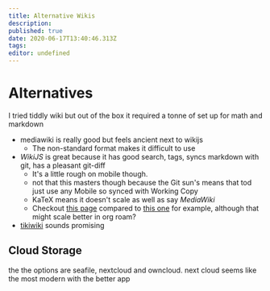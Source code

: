 ```yaml
---
title: Alternative Wikis
description: 
published: true
date: 2020-06-17T13:40:46.313Z
tags: 
editor: undefined
---
```


Alternatives
============

I tried tiddly wiki but out of the box it required a tonne of set up for
math and markdown

- mediawiki is really good but feels ancient next to wikijs
    - The non-standard format makes it difficult to use
- *WikiJS* is great because it has good search, tags, syncs markdown
    with git, has a pleasant git-diff
    - It\'s a little rough on mobile though.
    - not that this masters though because the Git sun's means that tod just use any Mobile so synced with Working Copy
    - KaTeX means it doesn't scale as well as say *MediaWiki*
    - Checkout [this page](http://ryansnotes.org/mediawiki/index.php/Abstract_Algebra) compared to [this one](/University/Abstract-Algebra) for example, although that might scale better in org roam?
-   [tikiwiki](http://doc.tiki.org/Keywords) sounds promising

Cloud Storage
-------------

the the options are seafile, nextcloud and owncloud. next cloud seems
like the most modern with the better app


